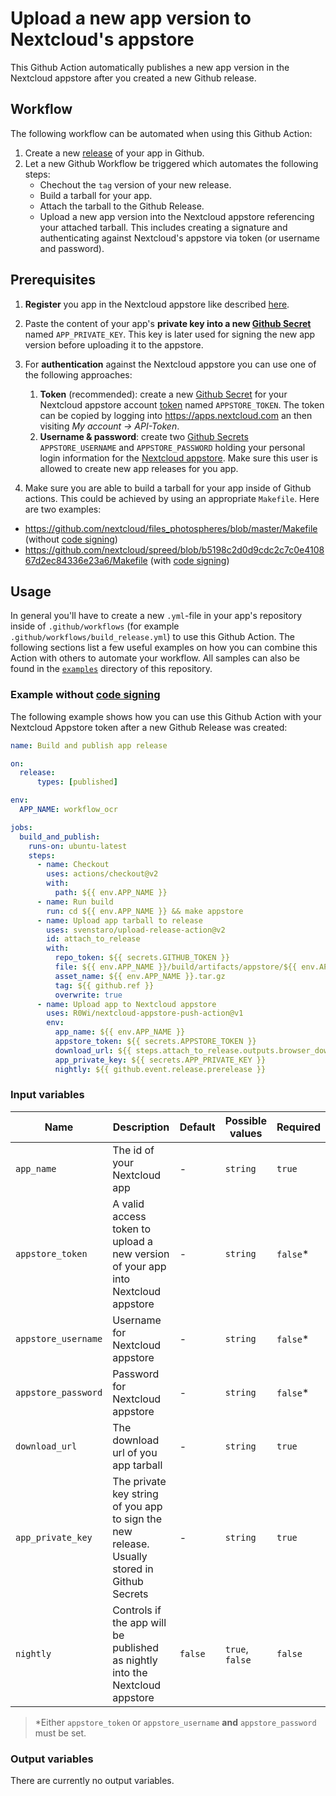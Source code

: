 # Upload a new app version to Nextcloud's appstore
This Github Action automatically publishes a new app version in the Nextcloud appstore after you created a new Github release.

## Workflow
The following workflow can be automated when using this Github Action:

1. Create a new [release](https://docs.github.com/en/github/administering-a-repository/managing-releases-in-a-repository) of your app in Github.
2. Let a new Github Workflow be triggered which automates the following steps:
    - Chechout the `tag` version of your new release. 
    - Build a tarball for your app.
    - Attach the tarball to the Github Release.
    - Upload a new app version into the Nextcloud appstore referencing your attached tarball. This includes creating a signature and authenticating against Nextcloud's appstore via token (or username and password).

## Prerequisites
1. **Register** you app in the Nextcloud appstore like described [here](https://nextcloudappstore.readthedocs.io/en/latest/developer.html).
2. Paste the content of your app's **private key into a new [Github Secret](https://docs.github.com/en/actions/configuring-and-managing-workflows/creating-and-storing-encrypted-secrets)** named `APP_PRIVATE_KEY`. This key is later used for signing the new app version before uploading it to the appstore.

3. For **authentication** against the Nextcloud appstore you can use one of the following approaches:
    1. **Token** (recommended): create a new [Github Secret](https://docs.github.com/en/actions/configuring-and-managing-workflows/creating-and-storing-encrypted-secrets) for your Nextcloud appstore account [token](https://nextcloudappstore.readthedocs.io/en/latest/restapi.html#authentication) named `APPSTORE_TOKEN`. The token can be copied by logging into https://apps.nextcloud.com an then visiting *My account -> API-Token*.
    2. **Username & password**: create two [Github Secrets](https://docs.github.com/en/actions/configuring-and-managing-workflows/creating-and-storing-encrypted-secrets) `APPSTORE_USERNAME` and `APPSTORE_PASSWORD` holding your personal login information for the [Nextcloud appstore](https://apps.nextcloud.com). Make sure this user is allowed to create new app releases for you app.
4. Make sure you are able to build a tarball for your app inside of Github actions. This could be achieved by using an appropriate `Makefile`. Here are two examples:
* https://github.com/nextcloud/files_photospheres/blob/master/Makefile (without [code signing](https://docs.nextcloud.com/server/latest/admin_manual/issues/code_signing.html))
* https://github.com/nextcloud/spreed/blob/b5198c2d0d9cdc2c7c0e410867d2ec84336e23a6/Makefile (with [code signing](https://docs.nextcloud.com/server/latest/admin_manual/issues/code_signing.html))

## Usage
In general you'll have to create a new `.yml`-file in your app's repository inside of `.github/workflows` (for example `.github/workflows/build_release.yml`) to use this Github Action. The following sections list a few useful examples on how you can combine this Action with others to automate your workflow. All samples can also be found in the [`examples`](examples) directory of this repository.

### Example without [code signing](https://docs.nextcloud.com/server/latest/admin_manual/issues/code_signing.html)
The following example shows how you can use this Github Action with your Nextcloud Appstore token after a new Github Release was created:

```yaml
name: Build and publish app release

on:
  release:
      types: [published]

env:
  APP_NAME: workflow_ocr

jobs:
  build_and_publish:
    runs-on: ubuntu-latest
    steps:
      - name: Checkout
        uses: actions/checkout@v2
        with:
          path: ${{ env.APP_NAME }}
      - name: Run build
        run: cd ${{ env.APP_NAME }} && make appstore
      - name: Upload app tarball to release
        uses: svenstaro/upload-release-action@v2
        id: attach_to_release
        with:
          repo_token: ${{ secrets.GITHUB_TOKEN }}
          file: ${{ env.APP_NAME }}/build/artifacts/appstore/${{ env.APP_NAME }}.tar.gz
          asset_name: ${{ env.APP_NAME }}.tar.gz 
          tag: ${{ github.ref }}
          overwrite: true
      - name: Upload app to Nextcloud appstore
        uses: R0Wi/nextcloud-appstore-push-action@v1
        env:
          app_name: ${{ env.APP_NAME }}
          appstore_token: ${{ secrets.APPSTORE_TOKEN }}
          download_url: ${{ steps.attach_to_release.outputs.browser_download_url }}
          app_private_key: ${{ secrets.APP_PRIVATE_KEY }}
          nightly: ${{ github.event.release.prerelease }}

```

### Input variables
| Name              | Description                                                                                 | Default | Possible values | Required |
|-------------------|---------------------------------------------------------------------------------------------|---------|-----------------|----------|
| `app_name`         | The id of your Nextcloud app                                                                | -       | `string`        | `true`   |
| `appstore_token`    | A valid access token to upload a new version of your app into Nextcloud appstore            | -       | `string`        | `false`* |
| `appstore_username` | Username for Nextcloud appstore                                                             | -       | `string`        | `false`* |
| `appstore_password` | Password for Nextcloud appstore                                                             | -       | `string`        | `false`* |
| `download_url`      | The download url of you app tarball                                                         | -       | `string`        | `true`   |
| `app_private_key`   | The private key string of you app to sign the new release. Usually stored in Github Secrets | -       | `string`        | `true`   |
| `nightly`           | Controls if the app will be published as nightly into the Nextcloud appstore                | `false` | `true`, `false` | `false`  |

> *Either `appstore_token` or `appstore_username` **and** `appstore_password` must be set.

### Output variables
There are currently no output variables.
